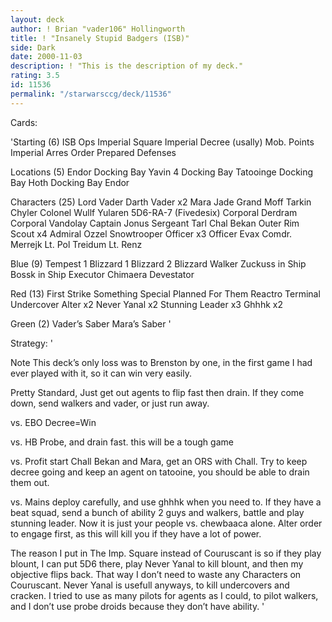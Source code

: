 ```yaml
---
layout: deck
author: ! Brian "vader106" Hollingworth
title: ! "Insanely Stupid Badgers (ISB)"
side: Dark
date: 2000-11-03
description: ! "This is the description of my deck."
rating: 3.5
id: 11536
permalink: "/starwarsccg/deck/11536"
---
```

Cards: 

'Starting (6)
ISB Ops
Imperial Square
Imperial Decree (usally)
Mob. Points
Imperial Arres Order
Prepared Defenses

Locations (5)
Endor Docking Bay
Yavin 4 Docking Bay
Tatooinge Docking Bay
Hoth Docking Bay
Endor

Characters (25)
Lord Vader
Darth Vader x2
Mara Jade
Grand Moff Tarkin
Chyler
Colonel Wullf Yularen
5D6-RA-7 (Fivedesix)
Corporal Derdram
Corporal Vandolay
Captain Jonus
Sergeant Tarl
Chal Bekan
Outer Rim Scout x4
Admiral Ozzel
Snowtrooper Officer x3
Officer Evax
Comdr. Merrejk
Lt. Pol Treidum
Lt. Renz

Blue (9)
Tempest 1
Blizzard 1
Blizzard 2
Blizzard Walker
Zuckuss in Ship
Bossk in Ship
Executor
Chimaera
Devestator

Red (13)
First Strike
Something Special Planned For Them
Reactro Terminal
Undercover
Alter x2
Never Yanal x2
Stunning Leader x3
Ghhhk x2

Green (2)
Vader’s Saber
Mara’s Saber '

Strategy: '

Note This deck’s only loss was to Brenston by one, in the first game I had ever played with it, so it can win very easily.

Pretty Standard, Just get out agents to flip fast then drain.  If they come down, send walkers and vader, or just run away.

vs. EBO Decree=Win

vs. HB Probe, and drain fast. this will be a tough game

vs. Profit start Chall Bekan and Mara, get an ORS with Chall. Try to keep decree going and keep an agent on tatooine, you should be able to drain them out.

vs. Mains deploy carefully, and use ghhhk when you need to.  If they have a beat squad, send a bunch of ability 2 guys and walkers, battle and play stunning leader.  Now it is just your people vs. chewbaaca alone. Alter order to engage first, as this will kill you if they have a lot of power.

The reason I put in The Imp. Square instead of Couruscant is so if they play blount, I can put 5D6 there, play Never Yanal to kill blount, and then my objective flips back. That way I don’t need to waste any Characters on Couruscant.  Never Yanal is usefull anyways, to kill undercovers and cracken.  I tried to use as many pilots for agents as I could, to pilot walkers, and I don’t use probe droids because they don’t have ability.
'
